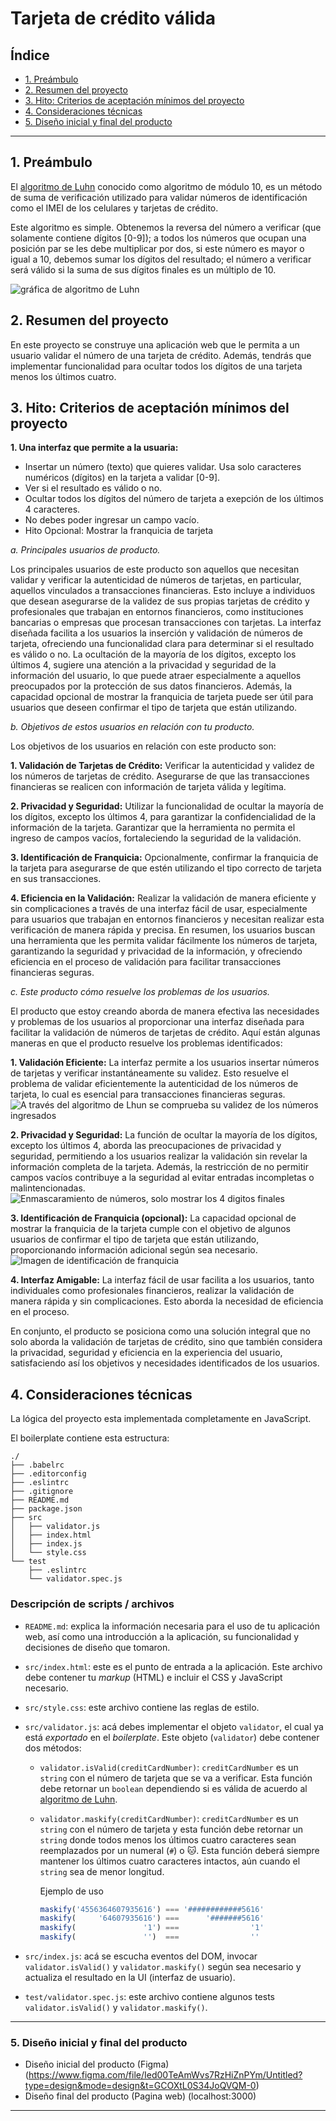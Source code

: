 # Tarjeta de crédito válida

## Índice

* [1. Preámbulo](#1-preámbulo)
* [2. Resumen del proyecto](#2-resumen-del-proyecto)
* [3. Hito: Criterios de aceptación mínimos del proyecto](#4-hito-criterios-de-aceptación-mínimos-del-proyecto)
* [4. Consideraciones técnicas](#6-consideraciones-técnicas)
* [5. Diseño inicial y final del producto](#7-Diseño-inicial-(Figma),-final-localhost:3000)
***

## 1. Preámbulo

El [algoritmo de Luhn](https://es.wikipedia.org/wiki/Algoritmo_de_Luhn) conocido como algoritmo de módulo 10, es un método de suma de verificación utilizado para validar números de identificación como el IMEI de los celulares y tarjetas de crédito.

Este algoritmo es simple. Obtenemos la reversa del número a verificar (que
solamente contiene dígitos [0-9]); a todos los números que ocupan una posición
par se les debe multiplicar por dos, si este número es mayor o igual a 10,
debemos sumar los dígitos del resultado; el número a verificar será válido si
la suma de sus dígitos finales es un múltiplo de 10.

![gráfica de algoritmo de Luhn](https://user-images.githubusercontent.com/12631491/217016579-865679e0-0949-4afd-b13f-d2ebba7a0c54.png)

## 2. Resumen del proyecto

En este proyecto se construye una aplicación web que le permita a un
usuario validar el número de una tarjeta de crédito. Además, tendrás que
implementar funcionalidad para ocultar todos los dígitos de una tarjeta menos
los últimos cuatro.

## 3. Hito: Criterios de aceptación mínimos del proyecto

**1. Una interfaz que permite a la usuaria:**

* Insertar un número (texto) que quieres validar. Usa solo caracteres numéricos
  (dígitos) en la tarjeta a validar [0-9].  
* Ver si el resultado es válido o no.  
* Ocultar todos los dígitos del número de tarjeta a exepción de los últimos
  4 caracteres.  
* No debes poder ingresar un campo vacío.  
* Hito Opcional: Mostrar la franquicia de tarjeta

*a.  Principales usuarios de producto.*

Los principales usuarios de este producto son aquellos que necesitan validar y verificar la autenticidad de números de tarjetas, en particular, aquellos vinculados a transacciones financieras. Esto incluye a individuos que desean asegurarse de la validez de sus propias tarjetas de crédito y profesionales que trabajan en entornos financieros, como instituciones bancarias o empresas que procesan transacciones con tarjetas. La interfaz diseñada facilita a los usuarios la inserción y validación de números de tarjeta, ofreciendo una funcionalidad clara para determinar si el resultado es válido o no. La ocultación de la mayoría de los dígitos, excepto los últimos 4, sugiere una atención a la privacidad y seguridad de la información del usuario, lo que puede atraer especialmente a aquellos preocupados por la protección de sus datos financieros. Además, la capacidad opcional de mostrar la franquicia de tarjeta puede ser útil para usuarios que deseen confirmar el tipo de tarjeta que están utilizando.

*b. Objetivos de estos usuarios en relación con tu producto.*

Los objetivos de los usuarios en relación con este producto son:

**1. Validación de Tarjetas de Crédito:**
Verificar la autenticidad y validez de los números de tarjetas de crédito.
Asegurarse de que las transacciones financieras se realicen con información de tarjeta válida y legítima.

**2. Privacidad y Seguridad:**
Utilizar la funcionalidad de ocultar la mayoría de los dígitos, excepto los últimos 4, para garantizar la confidencialidad de la información de la tarjeta.
Garantizar que la herramienta no permita el ingreso de campos vacíos, fortaleciendo la seguridad de la validación.

**3. Identificación de Franquicia:**
Opcionalmente, confirmar la franquicia de la tarjeta para asegurarse de que estén utilizando el tipo correcto de tarjeta en sus transacciones.

**4. Eficiencia en la Validación:**
Realizar la validación de manera eficiente y sin complicaciones a través de una interfaz fácil de usar, especialmente para usuarios que trabajan en entornos financieros y necesitan realizar esta verificación de manera rápida y precisa.
En resumen, los usuarios buscan una herramienta que les permita validar fácilmente los números de tarjeta, garantizando la seguridad y privacidad de la información, y ofreciendo eficiencia en el proceso de validación para facilitar transacciones financieras seguras.

*c. Este producto cómo resuelve los problemas de los usuarios.*

El producto que estoy creando aborda de manera efectiva las necesidades y problemas de los usuarios al proporcionar una interfaz diseñada para facilitar la validación de números de tarjetas de crédito. Aquí están algunas maneras en que el producto resuelve los problemas identificados:

**1. Validación Eficiente:**
La interfaz permite a los usuarios insertar números de tarjetas y verificar instantáneamente su validez. Esto resuelve el problema de validar eficientemente la autenticidad de los números de tarjeta, lo cual es esencial para transacciones financieras seguras.
![A través del algoritmo de Lhun se comprueba su validez de los números ingresados](./src/imagenes/VALIDEZ%20DE%20TARJETA.png)

**2. Privacidad y Seguridad:**
La función de ocultar la mayoría de los dígitos, excepto los últimos 4, aborda las preocupaciones de privacidad y seguridad, permitiendo a los usuarios realizar la validación sin revelar la información completa de la tarjeta. Además, la restricción de no permitir campos vacíos contribuye a la seguridad al evitar entradas incompletas o malintencionadas.
![Enmascaramiento de números, solo mostrar los 4 digitos finales](./src/imagenes/ENMASCARAMIENTO%20DE%20NUMEROS.png)

**3. Identificación de Franquicia (opcional):**
La capacidad opcional de mostrar la franquicia de la tarjeta cumple con el objetivo de algunos usuarios de confirmar el tipo de tarjeta que están utilizando, proporcionando información adicional según sea necesario.
![Imagen de identificación de franquicia](./src/imagenes/IDENTIFICACCION%20DE%20FRANQUICIA.png)

**4. Interfaz Amigable:**
La interfaz fácil de usar facilita a los usuarios, tanto individuales como profesionales financieros, realizar la validación de manera rápida y sin complicaciones. Esto aborda la necesidad de eficiencia en el proceso.

En conjunto, el producto se posiciona como una solución integral que no solo aborda la validación de tarjetas de crédito, sino que también considera la privacidad, seguridad y eficiencia en la experiencia del usuario, satisfaciendo así los objetivos y necesidades identificados de los usuarios.

## 4. Consideraciones técnicas

La lógica del proyecto esta implementada completamente en JavaScript.

El boilerplate contiene esta estructura:

```text
./
├── .babelrc
├── .editorconfig
├── .eslintrc
├── .gitignore
├── README.md
├── package.json
├── src
│   ├── validator.js
│   ├── index.html
│   ├── index.js
│   └── style.css
└── test
    ├── .eslintrc
    └── validator.spec.js
```

### Descripción de scripts / archivos

* `README.md`: explica la información necesaria para el uso de tu aplicación
  web, así como una introducción a la aplicación, su funcionalidad y decisiones de
  diseño que tomaron.
* `src/index.html`: este es el punto de entrada a la aplicación. Este archivo
  debe contener tu _markup_ (HTML) e incluir el CSS y JavaScript necesario.
* `src/style.css`: este archivo contiene las reglas de estilo. 
* `src/validator.js`: acá debes implementar el objeto `validator`, el cual ya está
  _exportado_ en el _boilerplate_. Este objeto (`validator`) debe contener dos
  métodos:
  - `validator.isValid(creditCardNumber)`: `creditCardNumber` es un `string`
     con el número de tarjeta que se va a verificar. Esta función debe retornar
     un `boolean` dependiendo si es válida de acuerdo al [algoritmo de Luhn](https://es.wikipedia.org/wiki/Algoritmo_de_Luhn).
  - `validator.maskify(creditCardNumber)`: `creditCardNumber` es un `string` con
    el número de tarjeta y esta función debe retornar un `string` donde todos menos
    los últimos cuatro caracteres sean reemplazados por un numeral (`#`) o 🐱.
    Esta función deberá siempre mantener los últimos cuatro caracteres
    intactos, aún cuando el `string` sea de menor longitud.

    Ejemplo de uso

    ```js
    maskify('4556364607935616') === '############5616'
    maskify(     '64607935616') ===      '#######5616'
    maskify(               '1') ===                '1'
    maskify(               '')  ===                ''
    ```

* `src/index.js`: acá se escucha eventos del DOM, invocar
  `validator.isValid()` y `validator.maskify()` según sea necesario y
  actualiza el resultado en la UI (interfaz de usuario).
* `test/validator.spec.js`: este archivo contiene algunos tests `validator.isValid()` y `validator.maskify()`.
***

### 5. Diseño inicial y final del producto

* Diseño inicial del producto (Figma) 
(https://www.figma.com/file/Ied00TeAmWvs7RzHiZnPYm/Untitled?type=design&mode=design&t=GCOXtL0S34JoQVQM-0)
* Diseño final del producto (Pagina web)
(localhost:3000)

***